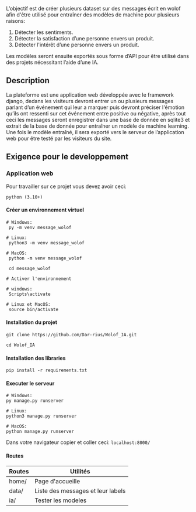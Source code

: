 L’objectif est de créer plusieurs dataset sur des messages écrit en wolof afin d'être utilisé pour entraîner des modèles de machine pour plusieurs raisons:
1. Détecter les sentiments.
2. Détecter la satisfaction d’une personne envers un produit. 
3. Détecter l'intérêt d’une personne envers un produit.

Les modèles seront ensuite exportés sous forme d’API pour être utilisé dans des projets nécessitant l’aide d’une IA. 

## Description

La plateforme est une application web développée avec le framework django, dedans les  visiteurs devront entrer un ou plusieurs messages parlant d’un événement qui leur a marquer puis devront préciser l'émotion qu’ils ont ressenti sur cet événement entre positive ou négative, après tout ceci les messages seront enregistrer dans une base de donnée en sqlite3 et extrait de la base de donnée pour entraîner un modèle de machine learning. 
Une fois le modèle entraîné, il sera exporté vers le serveur de l’application web pour être testé par les visiteurs du site.

## Exigence pour le developpement 

### Application web

Pour travailler sur ce projet vous devez avoir ceci:

``python (3.10+)``

#### Créer un environnement virtuel
````
# Windows:
 py -m venv message_wolof
 
# Linux:
 python3 -m venv message_wolof
 
# MacOS:
 python -m venv message_wolof
 
 cd message_wolof
 
# Activer l'environnement

# windows:
 Scripts\activate
 
# Linux et MacOS:
 source bin/activate
````

#### Installation du projet

```
git clone https://github.com/Dar-rius/Wolof_IA.git

cd Wolof_IA
```

#### Installation des libraries

``pip install -r requirements.txt``

#### Executer le serveur
````
# Windows:
py manage.py runserver 

# Linux:
python3 manage.py runserver

# MacOS:
python manage.py runserver 
````

Dans votre navigateur copier et coller ceci:
``localhost:8000/``

#### Routes

Routes | Utilités
-------| -----------------------------------
home/  | Page d'accueille
data/  | Liste des messages et leur labels
ia/    |  Tester les modeles
